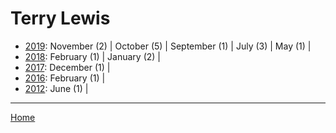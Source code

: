 # Terry Lewis

  * [2019](./terry-lewis-2019.md): 
      November (2) | 
      October (5) | 
      September (1) | 
      July (3) | 
      May (1) | 
  * [2018](./terry-lewis-2018.md): 
      February (1) | 
      January (2) | 
  * [2017](./terry-lewis-2017.md): 
      December (1) | 
  * [2016](./terry-lewis-2016.md): 
      February (1) | 
  * [2012](./terry-lewis-2012.md): 
      June (1) | 

----

[Home](../)
